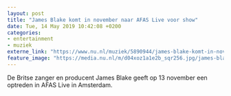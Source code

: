 ```yaml
---
layout: post
title: "James Blake komt in november naar AFAS Live voor show"
date: Tue, 14 May 2019 10:42:08 +0200
categories: 
- entertainment 
- muziek 
externe_link: "https://www.nu.nl/muziek/5890944/james-blake-komt-in-november-naar-afas-live-voor-show.html"
feature_image: "https://media.nu.nl/m/d04xoz1a1e2b_sqr256.jpg/james-blake-komt-in-november-naar-afas-live-voor-show.jpg"
---
```


De Britse zanger en producent James Blake geeft op 13 november een optreden in AFAS Live in Amsterdam.
